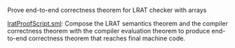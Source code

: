 Prove end-to-end correctness theorem for LRAT checker with arrays

[lratProofScript.sml](lratProofScript.sml):
Compose the LRAT semantics theorem and the compiler correctness
theorem with the compiler evaluation theorem to produce end-to-end
correctness theorem that reaches final machine code.

